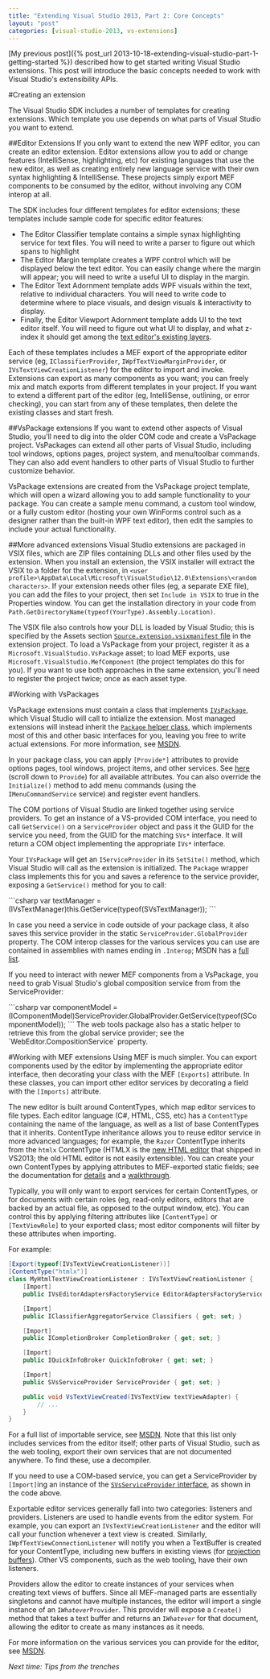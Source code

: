 ```yaml
---
title: "Extending Visual Studio 2013, Part 2: Core Concepts"
layout: "post"
categories: [visual-studio-2013, vs-extensions]
---
```


[My previous post]({% post_url 2013-10-18-extending-visual-studio-part-1-getting-started %}) described how to get started writing Visual Studio extensions.  This post will introduce the basic concepts needed to work with Visual Studio's extensibility APIs.

#Creating an extension

The Visual Studio SDK includes a number of templates for creating extensions.  Which template you use depends on what parts of Visual Studio you want to extend.

##Editor Extensions
If you only want to extend the new WPF editor, you can create an editor extension.  Editor extensions allow you to add or change features (IntelliSense, highlighting, etc) for existing languages that use the new editor, as well as creating entirely new language service with their own syntax highlighting & IntelliSense.  These projects simply export MEF components to be consumed by the editor, without involving any COM interop at all.  

The SDK includes four different templates for editor extensions; these templates include sample code for specific editor features:

 - The Editor Classifier template contains a simple synax highlighting service for text files.  You will need to write a parser to figure out which spans to highlight
 - The Editor Margin template creates a WPF control which will be displayed below the text editor.  You can easily change where the margin will appear; you will need to write a useful UI to display in the margin.
 - The Editor Text Adornment template adds WPF visuals within the text, relative to individual characters.  You will need to write code to determine where to place visuals, and design visuals & interactivity to display.
 - Finally, the Editor Viewport Adornment template adds UI to the text editor itself.  You will need to figure out what UI to display, and what z-index it should get among the [text editor's existing layers](http://msdn.microsoft.com/en-us/library/microsoft.visualstudio.text.editor.predefinedadornmentlayers).

Each of these templates includes a MEF export of the appropriate editor service (eg, `IClassifierProvider`, `IWpfTextViewMarginProvider`, or `IVsTextViewCreationListener`) for the editor to import and invoke.  Extensions can export as many components as you want; you can freely mix and match exports from different templates in your project.  If you want to extend a different part of the editor (eg, IntelliSense, outlining, or error checking), you can start from any of these templates, then delete the existing classes and start fresh.

##VsPackage extensions
If you want to extend other aspects of Visual Studio, you'll need to dig into the older COM code and create a VsPackage project.  VsPackages can extend all other parts of Visual Studio, including tool windows, options pages, project system, and menu/toolbar commands.  They can also add event handlers to other parts of Visual Studio to further customize behavior.

VsPackage extensions are created from the VsPackage project template, which will open a wizard allowing you to add sample functionality to your package.  You can create a sample menu command, a custom tool window, or a fully custom editor (hosting your own WinForms control such as a designer rather than the built-in WPF text editor), then edit the samples to include your actual functionality.


##More advanced extensions
Visual Studio extensions are packaged in VSIX files, which are ZIP files containing DLLs and other files used by the extension.  When you install an extension, the VSIX installer will extract the VSIX to a folder for the extension, in `<user profile>\AppData\Local\Microsoft\VisualStudio\12.0\Extensions\<random characters>`.  If your extension needs other files (eg, a separate EXE file), you can add the files to your project, then set `Include in VSIX` to true in the Properties window.  You can get the installation directory in your code from `Path.GetDirectoryName(typeof(YourType).Assembly.Location)`.

The VSIX file also controls how your DLL is loaded by Visual Studio; this is specified by the Assets section [`Source.extension.vsixmanifest` file](http://msdn.microsoft.com/en-us/library/vstudio/ee943167.aspx) in the extension project.  To load a VsPackage from your project, register it as a `Microsoft.VisualStudio.VsPackage` asset; to load MEF exports, use `Microsoft.VisualStudio.MefComponent` (the project templates do this for you).  If you want to use both approaches in the same extension, you'll need to register the project twice; once as each asset type.

#Working with VsPackages

VsPackage extensions must contain a class that implements [`IVsPackage`](http://msdn.microsoft.com/en-us/library/microsoft.visualstudio.shell.interop.ivspackage), which Visual Studio will call to intialize the extension.  Most managed extensions will instead inherit the [`Package` helper class](http://msdn.microsoft.com/en-us/library/microsoft.visualstudio.shell.package), which implements most of this and other basic interfaces for you, leaving you free to write actual extensions.  For more information, see [MSDN](http://msdn.microsoft.com/en-us/library/vstudio/bb166209.aspx "Managed VSPackages").

In your package class, you can apply `[Provide*]` attributes to provide options pages, tool windows, project items, and other services.  See [here](http://msdn.microsoft.com/en-us/library/Microsoft.VisualStudio.Shell%28v=vs.110%29.aspx#typeList) (scroll down to `Provide`) for all available attributes.  You can also override the `Initialize()` method to add menu commands (using the `IMenuCommandService` service) and register event handlers.

The COM portions of Visual Studio are linked together using service providers.  To get an instance of a VS-provided COM interface, you need to call `GetService()` on a `ServiceProvider` object and pass it the GUID for the service you need, from the GUID for the matching `SVs*` interface.  It will return a COM object implementing the appropriate `IVs*` interface.  

Your `IVsPackage` will get an `IServiceProvider` in its `SetSite()` method, which Visual Studio will call as the extension is initialized.  The `Package` wrapper class implements this for you and saves a reference to the service provider, exposing a `GetService()` method for you to call:

<div class="small"></div>
```csharp
var textManager = (IVsTextManager)this.GetService(typeof(SVsTextManager));
```

In case you need a service in code outside of your package class, it also saves this service provider in the static `ServiceProvider.GlobalProvider` property.  The COM interop classes for the various services you can use are contained in assemblies with names ending in `.Interop`; MSDN has a [full list](http://msdn.microsoft.com/en-us/library/vstudio/bb164686.aspx).

If you need to interact with newer MEF components from a VsPackage, you need to grab Visual Studio's global composition service from from the ServiceProvider:

<div class="small"></div>
```csharp
var componentModel = (IComponentModel)ServiceProvider.GlobalProvider.GetService(typeof(SComponentModel));
```
The web tools package also has a static helper to retrieve this from the global service provider; see the `WebEditor.CompositionService` property.

#Working with MEF extensions
Using MEF is much simpler.  You can export components used by the editor by implementing the appropriate editor interface, then decorating your class with the MEF `[Exports]` attribute.  In these classes, you can import other editor services by decorating a field with the `[Imports]` attribute.

The new editor is built around ContentTypes, which map editor services to file types.  Each editor language (C#, HTML, CSS, etc) has a `ContentType` containing the name of the language, as well as a list of base ContentTypes that it inherits.  ContentType inheritance allows you to reuse editor service in more advanced languages; for example, the `Razor` ContentType inherits from the `htmlx` ContentType  (HTMLX is the [new HTML editor](http://madskristensen.net/post/my-road-to-visual-studio-2013) that shipped in VS2013; the old HTML editor is not easily extensible).  You can create your own ContentTypes by applying attributes to MEF-exported static fields; see the documentation for [details](http://msdn.microsoft.com/en-us/library/dd885244.aspx#sectionToggle0) and a [walkthrough](http://msdn.microsoft.com/en-us/library/ee372313.aspx).

Typically, you will only want to export services for certain ContentTypes, or for documents with certain roles (eg, read-only editors, editors that are backed by an actual file, as opposed to the output window, etc).  You can control this by applying filtering attributes like `[ContentType]` or `[TextViewRole]` to your exported class; most editor components will filter by these attributes when importing.

For example:

```csharp
[Export(typeof(IVsTextViewCreationListener))]
[ContentType("htmlx")]
class MyHtmlTextViewCreationListener : IVsTextViewCreationListener {
    [Import]
    public IVsEditorAdaptersFactoryService EditorAdaptersFactoryService { get; set; }

    [Import]
    public IClassifierAggregatorService Classifiers { get; set; }

    [Import]
    public ICompletionBroker CompletionBroker { get; set; }

    [Import]
    public IQuickInfoBroker QuickInfoBroker { get; set; }

    [Import]
    public SVsServiceProvider ServiceProvider { get; set; }

    public void VsTextViewCreated(IVsTextView textViewAdapter) {
        // ...
    }
}
```

For a full list of importable service, see [MSDN](http://msdn.microsoft.com/en-us/library/dd885243.aspx "Editor Imports").  Note that this list only includes services from the editor itself; other parts of Visual Studio, such as the web tooling, export their own services that are not documented anywhere.  To find these, use a decompiler.

If you need to use a COM-based service, you can get a ServiceProvider by `[Import]`ing an instance of the [`SVsServiceProvider` interface](http://msdn.microsoft.com/en-us/library/microsoft.visualstudio.shell.svsserviceprovider.aspx), as shown in the code above.

Exportable editor services generally fall into two categories: listeners and providers.  Listeners are used to handle events from the editor system.  For example, you can export an `IVsTextViewCreationListener` and the editor will call your function whenever a text view is created.  Similarly, `IWpfTextViewConnectionListener` will notify you when a TextBuffer is created for your ContentType, including new buffers in existing views  (for [projection buffers](http://msdn.microsoft.com/en-us/library/dd885240.aspx#projection)).  Other VS components, such as the web tooling, have their own listeners.

Providers allow the editor to create instances of your services when creating text views of buffers.  Since all MEF-managed parts are essentially singletons and cannot have multiple instances, the editor will import a single instance of an <code>I<i>Whatever</i>Provider</code>.  This provider will expose a `Create()` method that takes a text buffer and returns an  <code>I<i>Whatever</i></code> for that document, allowing the editor to create as many instances as it needs.

For more information on the various services you can provide for the editor, see [MSDN](http://msdn.microsoft.com/en-us/library/dd885244.aspx "Editor Extension Points").

_Next time: Tips from the trenches_
